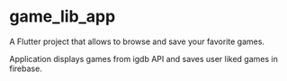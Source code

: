 # game_lib_app

A  Flutter project that allows to browse and save your favorite games.

Application displays games from igdb API and saves user liked games in firebase.


